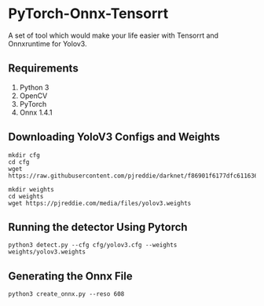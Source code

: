 # PyTorch-Onnx-Tensorrt
A set of tool which would make your life easier with Tensorrt and Onnxruntime for Yolov3.

## Requirements
1. Python 3
2. OpenCV
3. PyTorch
4. Onnx 1.4.1

## Downloading YoloV3 Configs and Weights
```
mkdir cfg
cd cfg 
wget https://raw.githubusercontent.com/pjreddie/darknet/f86901f6177dfc6116360a13cc06ab680e0c86b0/cfg/yolov3.cfg

mkdir weights
cd weights
wget https://pjreddie.com/media/files/yolov3.weights
```

## Running the detector Using Pytorch

```
python3 detect.py --cfg cfg/yolov3.cfg --weights weights/yolov3.weights 
```

## Generating the Onnx File

```
python3 create_onnx.py --reso 608
```